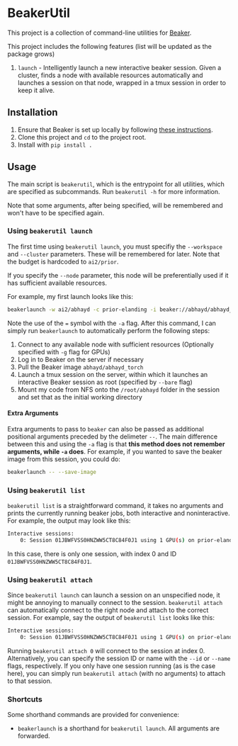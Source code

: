 # BeakerUtil

This project is a collection of command-line utilities for [Beaker](https://beaker.org).

This project includes the following features (list will be updated as the package grows)
1. `launch` - Intelligently launch a new interactive beaker session. Given a cluster, finds a node with available resources automatically and launches a session on that node, wrapped in a tmux session in order to keep it alive.

## Installation

1. Ensure that Beaker is set up locally by following [these instructions](https://beaker-docs.apps.allenai.org/start/install.html).
2. Clone this project and `cd` to the project root.
3. Install with `pip install .`

## Usage

The main script is `beakerutil`, which is the entrypoint for all utilities, which are specified as subcommands.
Run `beakerutil -h` for more information.

Note that some arguments, after being specified, will be remembered and won't have to be specified again.

### Using `beakerutil launch`

The first time using `beakerutil launch`, you must specifiy the `--workspace` and `--cluster` parameters. These will be remembered for later.
Note that the budget is hardcoded to `ai2/prior`.

If you specify the `--node` parameter, this node will be preferentially used if it has sufficient available resources.

For example, my first launch looks like this:

```bash
beakerlaunch -w ai2/abhayd -c prior-elanding -i beaker://abhayd/abhayd_torch -s hostpath:///net/nfs2.prior/abhayd -d /root/abhayd -a="--bare"
```

Note the use of the `=` symbol with the `-a` flag. After this command, I can simply run `beakerlaunch` to automatically perform the following steps:

1. Connect to any available node with sufficient resources (Optionally specified with `-g` flag for GPUs)
2. Log in to Beaker on the server if necessary
3. Pull the Beaker image `abhayd/abhayd_torch`
4. Launch a tmux session on the server, within which it launches an interactive Beaker session as root (specified by `--bare` flag)
5. Mount my code from NFS onto the `/root/abhayd` folder in the session and set that as the initial working directory

#### Extra Arguments

Extra arguments to pass to `beaker` can also be passed as additional positional arguments preceded by the delimeter `--`. The main difference between this and using the `-a` flag is that **this method does not remember arguments, while `-a` does**. For example, if you wanted to save the beaker image from this session, you could do:

```bash
beakerlaunch -- --save-image
```

### Using `beakerutil list`

`beakerutil list` is a straightforward command, it takes no arguments and prints the currently running beaker jobs, both interactive and noninteractive. For example, the output may look like this:
```bash
Interactive sessions:
    0: Session 01JBWFVSS0HNZWW5CT8C84F0J1 using 1 GPU(s) on prior-elanding-62.reviz.ai2.in, status=idle
```
In this case, there is only one session, with index 0 and ID `01JBWFVSS0HNZWW5CT8C84F0J1`.

### Using `beakerutil attach`

Since `beakerutil launch` can launch a session on an unspecified node, it might be annoying to manually connect to the session. `beakerutil attach` can automatically connect to the right node and attach to the correct session. For example, say the output of `beakerutil list` looks like this:
```bash
Interactive sessions:
    0: Session 01JBWFVSS0HNZWW5CT8C84F0J1 using 1 GPU(s) on prior-elanding-62.reviz.ai2.in, status=idle
```
Running `beakerutil attach 0` will connect to the session at index 0. Alternatively, you can specify the session ID or name with the `--id` or `--name` flags, respectively. If you only have one session running (as is the case here), you can simply run `beakerutil attach` (with no arguments) to attach to that session.

### Shortcuts

Some shorthand commands are provided for convenience:
 - `beakerlaunch` is a shorthand for `beakerutil launch`. All arguments are forwarded.
